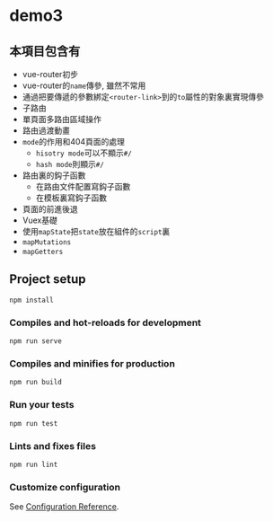 # demo3

## 本項目包含有
- vue-router初步
- vue-router的`name`傳參, 雖然不常用
- 通過把要傳遞的參數綁定`<router-link>`到的`to`屬性的對象裏實現傳參
- 子路由
- 單頁面多路由區域操作
- 路由過渡動畫
- `mode`的作用和404頁面的處理
    - `hisotry mode`可以不顯示`#/`
    - `hash mode`則顯示`#/`
- 路由裏的鈎子函數
    - 在路由文件配置寫鈎子函數
    - 在模板裏寫鈎子函數
- 頁面的前進後退
- Vuex基礎
- 使用`mapState`把`state`放在組件的`script`裏
- `mapMutations`
- `mapGetters`

## Project setup
```
npm install
```

### Compiles and hot-reloads for development
```
npm run serve
```

### Compiles and minifies for production
```
npm run build
```

### Run your tests
```
npm run test
```

### Lints and fixes files
```
npm run lint
```

### Customize configuration
See [Configuration Reference](https://cli.vuejs.org/config/).
